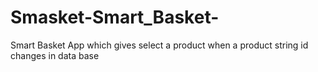 # Smasket-Smart_Basket-
Smart Basket App which gives select a product when a product string id changes in data base
